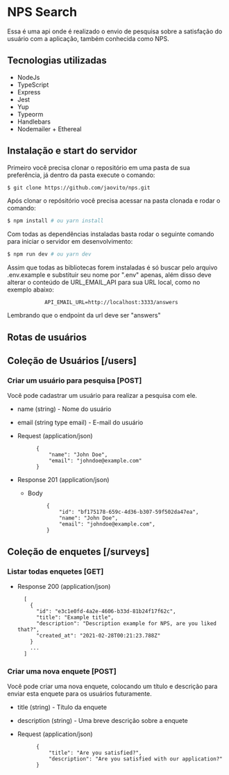 # NPS Search

Essa é uma api onde é realizado o envio de pesquisa sobre a satisfação do usuário com a aplicação, também conhecida como NPS.

## Tecnologias utilizadas
+ NodeJs
+ TypeScript
+ Express
+ Jest
+ Yup
+ Typeorm
+ Handlebars
+ Nodemailer + Ethereal

## Instalação e start do servidor
Primeiro você precisa clonar o repositório em uma pasta de sua preferência, já dentro da pasta execute o comando:
```sh
$ git clone https://github.com/jaovito/nps.git
```

Após clonar o repósitório você precisa acessar na pasta clonada e rodar o comando:
```sh
$ npm install # ou yarn install
```

Com todas as dependências instaladas basta rodar o seguinte comando para iniciar o servidor em desenvolvimento:
```sh
$ npm run dev # ou yarn dev
```

Assim que todas as bibliotecas forem instaladas é só buscar pelo arquivo .env.example e substituir seu nome por ".env" apenas, além disso deve alterar o conteúdo de URL_EMAIL_API para sua URL local, como no exemplo abaixo:

                API_EMAIL_URL=http://localhost:3333/answers
Lembrando que o endpoint da url deve ser "answers"

## Rotas de usuários

## Coleção de Usuários [/users]

### Criar um usuário para pesquisa [POST]

Você pode cadastrar um usuário para realizar a pesquisa com ele.

+ name (string) - Nome do usuário
+ email (string type email) - E-mail do usuário


+ Request (application/json)

            {
                "name": "John Doe",
                "email": "johndoe@example.com"
            }
            
            
+ Response 201 (application/json)

    + Body

                {
                    "id": "bf175178-659c-4d36-b307-59f502da47ea",
                    "name": "John Doe",
                    "email": "johndoe@example.com",
                }
                
                
## Coleção de enquetes [/surveys]

### Listar todas enquetes [GET]

+ Response 200 (application/json)

        [
          {
            "id": "e3c1e0fd-4a2e-4606-b33d-81b24f17f62c",
            "title": "Example title",
            "description": "Description example for NPS, are you liked that?",
            "created_at": "2021-02-28T00:21:23.788Z"
          }
          ...
        ]

### Criar uma nova enquete [POST]

Você pode criar uma nova enquete, colocando um título e descrição para enviar esta enquete para os usuários futuramente.

+ title (string) - Título da enquete
+ description (string) - Uma breve descrição sobre a enquete

+ Request (application/json)

            {
                "title": "Are you satisfied?",
                "description": "Are you satisfied with our application?"
            }
           
 
